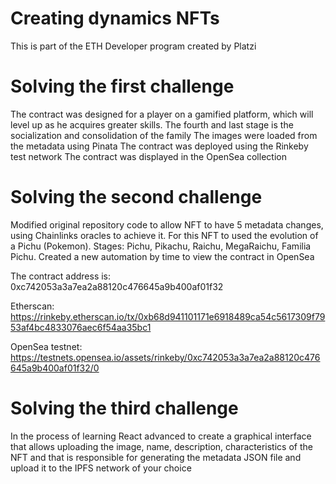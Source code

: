 # Creating dynamics NFTs
This is part of the ETH Developer program created by Platzi

# Solving the first challenge
The contract was designed for a player on a gamified platform, which will level up as he acquires greater skills. The fourth and last stage is the socialization and consolidation of the family
The images were loaded from the metadata using Pinata
The contract was deployed using the Rinkeby test network
The contract was displayed in the OpenSea collection

# Solving the second challenge
Modified original repository code to allow NFT to have 5 metadata changes, using Chainlinks oracles to achieve it.
For this NFT to used the evolution of a Pichu (Pokemon). Stages: Pichu, Pikachu, Raichu, MegaRaichu, Familia Pichu.
Created a new automation by time to view the contract in OpenSea

The contract address is: 0xc742053a3a7ea2a88120c476645a9b400af01f32

Etherscan: https://rinkeby.etherscan.io/tx/0xb68d941101171e6918489ca54c5617309f7953af4bc4833076aec6f54aa35bc1

OpenSea testnet: https://testnets.opensea.io/assets/rinkeby/0xc742053a3a7ea2a88120c476645a9b400af01f32/0

# Solving the third challenge
In the process of learning React advanced to create a graphical interface that allows uploading the image, name, description, characteristics of the NFT and that is responsible for generating the metadata JSON file and upload it to the IPFS network of your choice
